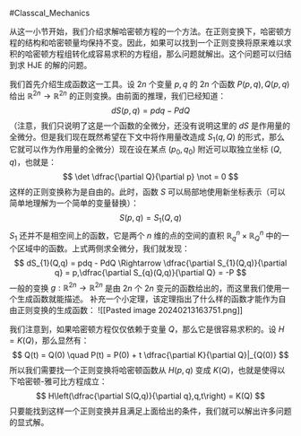 #Classcal_Mechanics 

从这一小节开始，我们介绍求解哈密顿方程的一个方法。在正则变换下，哈密顿方程的结构和哈密顿量均保持不变。因此，如果可以找到一个正则变换将原来难以求积的哈密顿方程组转化成容易求积的方程组，那么问题就解出。这个问题可以归结到求 HJE 的解的问题。

我们首先介绍生成函数这一工具。设 $2n$ 个变量 $p,q$ 的 $2n$ 个函数 $P(p,q),Q(p,q)$ 给出 $\mathbb{R}^{2n} \rightarrow \mathbb{R}^{2n}$ 的正则变换。由前面的推理，我们已经知道：
$$
dS(p,q) = pdq - PdQ
$$
（注意，我们只说明了这是一个函数的全微分，还没有说明这里的 $dS$ 是作用量的全微分。但是我们现在既然希望在下文中将作用量改造成 $S_{1}(q,Q)$ 的形式，那么它就可以作为作用量的全微分）现在设在某点 $(p_{0},q_{0})$ 附近可以取独立坐标 $(Q,q)$，也就是：
$$
\det \dfrac{\partial Q}{\partial p} \not = 0
$$
这样的正则变换称为是自由的。此时，函数 $S$ 可以局部地使用新坐标表示（可以简单地理解为一个简单的变量替换）：
$$
S(p,q) = S_{1}(Q,q)
$$
$S_{1}$ 还并不是相空间上的函数，它是两个 $n$ 维的点的空间的直积 $\mathbb{R}_{q}^{n} \times \mathbb{R}_{Q}^{n}$ 中的一个区域中的函数。上式两侧求全微分，我们就发现：
$$
dS_{1}(Q,q) = pdq - PdQ \Rightarrow \dfrac{\partial S_{1}(Q,q)}{\partial q} = p,\dfrac{\partial S_{q}(Q,q)}{\partial Q} = -P
$$
一般的变换 $g : \mathbb{R}^{2n} \rightarrow \mathbb{R}^{2n}$ 是由 $2n$ 个 $2n$ 变元的函数给出的，而这里我们使用一个生成函数就能描述。
补充一个小定理，该定理指出了什么样的函数才能作为自由正则变换的生成函数：
![[Pasted image 20240213163751.png]]



我们注意到，如果哈密顿方程仅仅依赖于变量 $Q$，那么它是很容易求积的。设 $H=K(Q)$，那么显然有：
$$
Q(t) = Q(0) \quad P(t)  = P(0) + t \dfrac{\partial K}{\partial Q}|_{Q(0)}
$$
所以我们需要找一个正则变换将哈密顿函数从 $H(p,q)$ 变成 $K(Q)$，也就是使得以下哈密顿-雅可比方程成立：
$$
H\left(\dfrac{\partial S(Q,q)}{\partial q},q,t\right) =  K(Q)
$$
只要能找到这样一个正则变换并且满足上面给出的条件，我们就可以解出许多问题的显式解。



